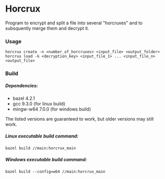 # Horcrux

Program to encrypt and split a file into several "horcruxes" and to subsquently merge them and decrypt it.

### Usage

	horcrux create -n <number_of_horcruxes> <input_file> <output_folder>
	horcrux load -k <decryption_key> <input_file_1> ... <input_file_n> <output_file>


### Build

##### Dependencies:
- bazel 4.2.1
- gcc 9.3.0 (for linux build)
- mingw-w64 7.0.0 (for windows build)

The listed versions are guaranteed to work, but older versions may still work.

##### Linux executable build command:

    bazel build //main:horcrux_main

##### Windows executable build command:

    bazel build --config=w64 //main:horcrux_main 
